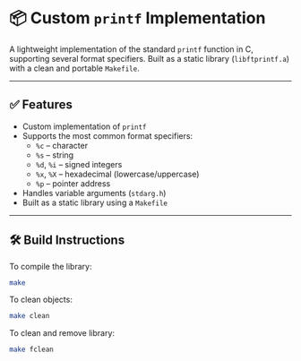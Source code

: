 # 📦 Custom `printf` Implementation

A lightweight implementation of the standard `printf` function in C, supporting several format specifiers. Built as a static library (`libftprintf.a`) with a clean and portable `Makefile`.

---

## ✅ Features

- Custom implementation of `printf`
- Supports the most common format specifiers:
  - `%c` – character
  - `%s` – string
  - `%d`, `%i` – signed integers
  - `%x`, `%X` – hexadecimal (lowercase/uppercase)
  - `%p` – pointer address
- Handles variable arguments (`stdarg.h`)
- Built as a static library using a `Makefile`

---

## 🛠️ Build Instructions

To compile the library:

```bash
make
```
To clean objects:

```bash
make clean
```
To clean and remove library:

```bash
make fclean
```
